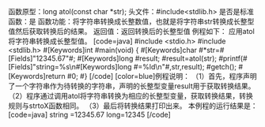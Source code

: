 函数原型：long atol(const char *str);
头文件：#include<stdlib.h>
是否是标准函数：是
函数功能：将字符串转换成长整数值，也就是将字符串str转换成长整型值然后获取转换后的结果。
返回值：返回转换后的长整型值
例程如下： 应用atol将字符串转换成长整型值。
[code=java]
#include <stdio.h> 
#include <stdlib.h> 
#[Keywords]int #main(void) 
{ 
   #[Keywords]char #*str=#[Fields]"12345.67"#;
   #[Keywords]long #result;
   #result=atol(str);
   #printf(#[Fields]"string=%s\n#[Keywords]long #=%ld\n"#,str,result);
   #getch();
   #[Keywords]return #0; 
#}
[/code]
[color=blue]例程说明：
（1）首先，程序声明了一个字符串作为待转换的字符串，声明的长整型变量result用于获取转换结果。
（2）程序通过调用atol将字符串转换为相应的长整型变量，获取转换结果，转换规则与strtoX函数相同。
（3）最后将转换结果打印出来。
本例程的运行结果是：
[code=java]
string =12345.67
long=12345 
[/code]